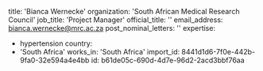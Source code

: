 title: 'Bianca Wernecke'
organization: 'South African Medical Research Council'
job_title: 'Project Manager'
official_title: ''
email_address: bianca.wernecke@mrc.ac.za
post_nominal_letters: ''
expertise:
  - hypertension
country:
  - 'South Africa'
works_in: 'South Africa'
import_id: 8441d1d6-7f0e-442b-9fa0-32e594a4e4bb
id: b61de05c-690d-4d7e-96d2-2acd3bbf76aa
